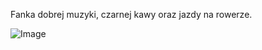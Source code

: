 Fanka dobrej muzyki, czarnej kawy oraz jazdy na rowerze.

![Image](https://www.google.com/search?q=pink+floyd+trojkat&tbm=isch&chips=q:pink+floyd+trojkat,online_chips:pryzmat:halsydDvhp8%3D&hl=uk&sa=X&ved=2ahUKEwiv57GBw5_xAhVwposKHQmIBcgQ4lYoAHoECAEQGg&biw=1404&bih=677#imgrc=n4bv0MlsqYURvM)
